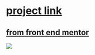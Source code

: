# [project link](https://ymhaah.github.io/easybank-landing-page/)
## [from front end mentor](https://www.frontendmentor.io/challenges/easybank-landing-page-WaUhkoDN)
![](https://res.cloudinary.com/dz209s6jk/image/upload/q_auto:good,w_900/Challenges/yezt1f56cfp2njnakpbo.jpg)
